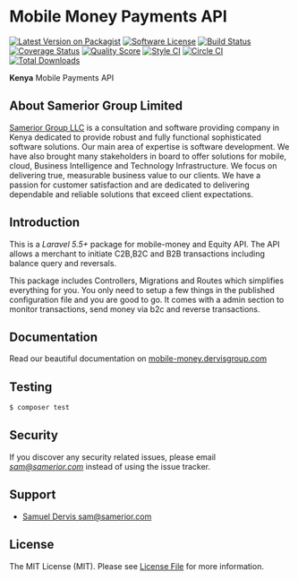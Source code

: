 # Mobile Money Payments API

[![Latest Version on Packagist][ico-version]][link-packagist]
[![Software License][ico-license]](LICENSE.md)
[![Build Status][ico-travis]][link-travis]
[![Coverage Status][ico-scrutinizer]][link-scrutinizer]
[![Quality Score][ico-code-quality]][link-code-quality]
[![Style CI][ico-style-ci]][link-style-ci]
[![Circle CI][ico-circle-ci]][link-circle-ci]
[![Total Downloads][ico-downloads]][link-downloads]

**Kenya** Mobile Payments API
## About Samerior Group Limited

[Samerior Group LLC](https://samerior.com) is a consultation and software providing company in Kenya dedicated to provide robust and fully functional sophisticated software solutions. Our main area of expertise is software development. We have also brought many stakeholders in board to offer solutions for mobile, cloud, Business Intelligence and  Technology Infrastructure. We focus on delivering true, measurable business value to our clients. We have a passion for customer satisfaction and are dedicated to delivering dependable and reliable solutions that exceed client expectations.

## Introduction

This is a *Laravel 5.5+* package for mobile-money and Equity API. 
The API allows a merchant to initiate C2B,B2C and B2B transactions including balance query and reversals.

This package includes Controllers, Migrations and Routes which simplifies everything for you.
You only need to setup a few things in the published configuration file and you are good to go.
It comes with a admin section to monitor transactions, send money via b2c and reverse transactions.

## Documentation

Read our beautiful documentation on [mobile-money.dervisgroup.com](http://mobile-money.dervisgroup.com)

## Testing

``` bash
$ composer test
```

## Security

If you discover any security related issues, please email *sam@samerior.com* instead of using the issue tracker.

## Support

- [Samuel Dervis <sam@samerior.com>][link-author]

## License

The MIT License (MIT). Please see [License File](LICENSE.md) for more information.

[ico-version]: https://img.shields.io/packagist/v/samerior/mobile-money.svg?style=flat-square
[ico-license]: https://img.shields.io/badge/license-MIT-brightgreen.svg?style=flat-square
[ico-travis]: https://img.shields.io/travis/samerior/mobile-money/master.svg?style=flat-square
[ico-style-ci]: https://styleci.io/repos/122853134/shield?branch=master
[ico-circle-ci]: https://circleci.com/gh/samerior/mobile-money.png?style=shield
[ico-scrutinizer]: https://img.shields.io/scrutinizer/coverage/g/samerior/mobile-money.svg?style=flat-square
[ico-code-quality]: https://img.shields.io/scrutinizer/g/samerior/mobile-money.svg?style=flat-square
[ico-downloads]: https://img.shields.io/packagist/dt/samerior/mobile-money.svg?style=flat-square

[link-packagist]: https://packagist.org/packages/samerior/mobile-money
[link-travis]: https://travis-ci.org/samerior/mobile-money
[link-circle-ci]: https://circleci.com/gh/samerior/mobile-money
[link-scrutinizer]: https://scrutinizer-ci.com/g/samerior/mobile-money/code-structure
[link-code-quality]: https://scrutinizer-ci.com/g/samerior/mobile-money
[link-downloads]: https://packagist.org/packages/samerior/mobile-money
[link-style-ci]: https://styleci.io/repos/122853134
[link-author]: https://github.com/samerior
[link-contributors]: ../../contributors
